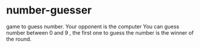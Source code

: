# number-guesser
game to guess number.
Your opponent is the computer
You can guess number between 0 and 9 , the first one to guess the number is the winner of the round.
